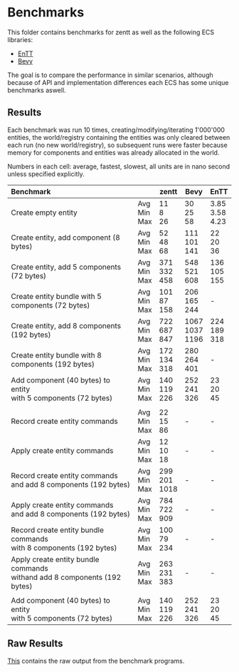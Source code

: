 # Benchmarks

This folder contains benchmarks for zentt as well as the following ECS libraries:
- [EnTT](https://github.com/skypjack/entt)
- [Bevy](https://github.com/bevyengine/bevy)

The goal is to compare the performance in similar scenarios, although because of API and implementation differences
each ECS has some unique benchmarks aswell.

## Results

Each benchmark was run 10 times, creating/modifying/iterating 1'000'000 entities, the world/registry containing the entities was only cleared between each run (no new world/registry),
so subsequent runs were faster because memory for components and entities was already allocated in the world.

Numbers in each cell: average, fastest, slowest, all units are in nano second unless specified explicitly.


| Benchmark                                                                     |                   | zentt                  | Bevy                     | EnTT                     |
| :---------------------------------------------------------------------------- | ----------------- | ---------------------- | ------------------------ | ------------------------ |
| Create empty entity                                                           | Avg<br>Min<br>Max | 11 <br> 8 <br> 26      | 30 <br> 25 <br> 58       | 3.85 <br> 3.58 <br> 4.23 |
| Create entity, add component (8 bytes)                                        | Avg<br>Min<br>Max | 52 <br> 48 <br> 68     | 111 <br> 101 <br> 141    | 22 <br> 20 <br> 36       |
| Create entity, add 5 components (72 bytes)                                    | Avg<br>Min<br>Max | 371 <br> 332 <br> 458  | 548 <br> 521 <br> 608    | 136 <br> 105 <br> 155    |
| Create entity bundle with 5 components (72 bytes)                             | Avg<br>Min<br>Max | 101 <br> 87 <br> 158   | 206 <br> 165 <br> 244    | -                        |
| Create entity, add 8 components (192 bytes)                                   | Avg<br>Min<br>Max | 722 <br> 687 <br> 847  | 1067 <br> 1037 <br> 1196 | 224 <br> 189 <br> 318    |
| Create entity bundle with 8 components (192 bytes)                            | Avg<br>Min<br>Max | 172 <br> 134 <br> 318  | 280 <br> 264 <br> 401    | -                        |
| Add component (40 bytes) to entity <br> with 5 components (72 bytes)          | Avg<br>Min<br>Max | 140 <br> 119 <br> 226  | 252 <br> 241 <br> 326    | 23 <br> 20 <br> 45       |
|                                                                               |                   |                        |                          |                          |
| Record create entity commands                                                 | Avg<br>Min<br>Max | 22 <br> 15 <br> 86     | -                        | -                        |
| Apply create entity commands                                                  | Avg<br>Min<br>Max | 12 <br> 10 <br> 18     | -                        | -                        |
| Record create entity commands <br> and add 8 components (192 bytes)           | Avg<br>Min<br>Max | 299 <br> 201 <br> 1018 | -                        | -                        |
| Apply create entity commands <br> and add 8 components (192 bytes)            | Avg<br>Min<br>Max | 784 <br> 722 <br> 909  | -                        | -                        |
| Record create entity bundle commands <br> with 8 components (192 bytes)       | Avg<br>Min<br>Max | 100 <br> 79 <br> 234 | -                        | -                        |
| Apply create entity bundle commands <br> withand add 8 components (192 bytes) | Avg<br>Min<br>Max | 263 <br> 231 <br> 383  | -                        | -                        |
|                                                                               |                   |                        |                          |                          |
| Add component (40 bytes) to entity <br> with 5 components (72 bytes)          | Avg<br>Min<br>Max | 140 <br> 119 <br> 226  | 252 <br> 241 <br> 326    | 23 <br> 20 <br> 45       |

## Raw Results
[This](raw.md) contains the raw output from the benchmark programs.
